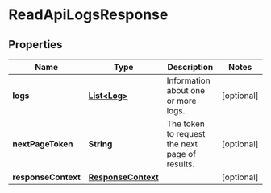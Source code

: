 

# ReadApiLogsResponse


## Properties

| Name | Type | Description | Notes |
|------------ | ------------- | ------------- | -------------|
|**logs** | [**List&lt;Log&gt;**](Log.md) | Information about one or more logs. |  [optional] |
|**nextPageToken** | **String** | The token to request the next page of results. |  [optional] |
|**responseContext** | [**ResponseContext**](ResponseContext.md) |  |  [optional] |




